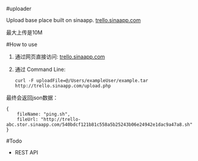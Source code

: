 #uploader

Upload base place built on sinaapp. [trello.sinaapp.com](http://trello.sinaapp.com)

最大上传是10M


#How to use

1.	通过网页直接访问:  [trello.sinaapp.com](http://trello.sinaapp.com)

2.	通过 Command Line:

		curl -F uploadFile=@/Users/exampleUser/example.tar http://trello.sinaapp.com/upload.php
		
		
最终会返回json数据：

	{
		fileName: "ping.sh",
		fileUrl: "http://trello-abc.stor.sinaapp.com/540bdcf121b81c558a5b25243b06e24942e1dac9a47a8.sh"
	}

#Todo

*	REST API
